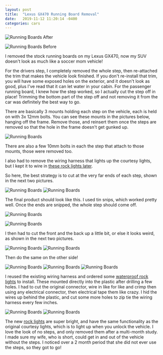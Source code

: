 ```yaml
---
layout: post
title:  "Lexus GX470 Running Board Removal"
date:   2019-11-12 11:20:14 -0400
categories: cars
---
```


![Running Boards](/images/steps/17.jpg)
After

![Running Boards](/images/steps/1.jpg)
Before

I removed the stock running boards on my Lexus GX470, now my SUV doesn't look as much like a soccer mom vehicle!

For the drivers step, I completely removed the whole step, then re-attached the trim that makes the vehicle look finished. If you don't re-install that trim, you will have some exposed holes on the exterior, and it doesn't look as good, plus I've read that it can let water in your cabin. For the passenger running board, I knew how the step worked, so I actually cut the step off in place! Trimming the bottom part of the step off and not removing it from the car was definitely the best way to go.

There are basically 3 mounts holding each step on the vehicle, each is held on with 3x 12mm bolts. You can see these mounts in the pictures below, hanging off the frame. Remove those, and reinsert them once the steps are removed so that the hole in the frame doesn't get gunked up.

![Running Boards](/images/steps/2.jpg)

There are also a few 10mm bolts in each the step that attach to those mounts, those were removed too.

I also had to remove the wiring harness that lights up the courtesy lights, but I kept it to wire in [these rock lights later](https://amzn.to/2O9Luoo).

So here, the best strategy is to cut at the very far ends of each step, shown in the next two pictures.

![Running Boards](/images/steps/6.jpg)
![Running Boards](/images/steps/7.jpg)

The final product should look like this. I used tin snips, which worked pretty well. Once the ends are snipped, the whole step should come off.

![Running Boards](/images/steps/5.jpg)

![Running Boards](/images/steps/8.jpg)


I then had to cut the front and the back up a little bit, or else it looks weird, as shown in the next two pictures.

![Running Boards](/images/steps/10.jpg)
![Running Boards](/images/steps/11.jpg)

Then do the same on the other side!

![Running Boards](/images/steps/12.jpg)
![Running Boards](/images/steps/13.jpg)
![Running Boards](/images/steps/14.jpg)

I reused the existing wiring harness and ordered some [waterproof rock lights](https://amzn.to/2O9Luoo) to install. These mounted directly into the plastic after drilling a few holes. I had to cut the original connector, wire in like for like and crimp then using any electrical connector, then electrical tape them like crazy. I hid the wires up behind the plastic, and cut some more holes to zip tie the wiring harness every few inches.

![Running Boards](/images/steps/15.jpg)
![Running Boards](/images/steps/16.jpg)

The new [rock lights](https://amzn.to/2O9Luoo) are super bright, and have the same functionality as the original courtesy lights, which is to light up when you unlock the vehicle. I love the look of no steps, and only removed them after a multi-month study. I made sure my wife, who is short, could get in and out of the vehicle without the steps. I noticed over a 2 month period that she did not ever use the steps, so they got to go!
